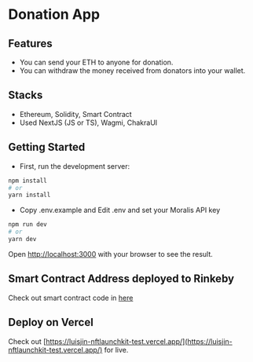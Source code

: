 # Donation App

## Features
 - You can send your ETH to anyone for donation.
 - You can withdraw the money received from donators into your wallet.

## Stacks
 - Ethereum, Solidity, Smart Contract
 - Used NextJS (JS or TS), Wagmi, ChakraUI

## Getting Started

- First, run the development server:

```bash
npm install
# or
yarn install
```
- Copy .env.example and Edit .env and set your Moralis API key

```bash
npm run dev
# or
yarn dev
```

Open [http://localhost:3000](http://localhost:3000) with your browser to see the result.

## Smart Contract Address deployed to Rinkeby
Check out smart contract code in [here](https://rinkeby.etherscan.io/address/0x3f49d8231c2e333ff300d3bd0dc323558e021430#code)

## Deploy on Vercel

Check out [https://luisjin-nftlaunchkit-test.vercel.app/](https://luisjin-nftlaunchkit-test.vercel.app/) for live.
